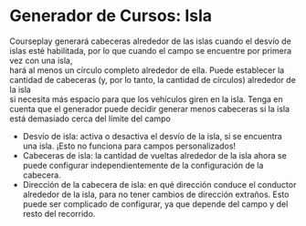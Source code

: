 # Generador de Cursos: Isla  
Courseplay generará cabeceras alrededor de las islas cuando el desvío de islas esté habilitada, por lo que cuando el campo se encuentre por primera vez con una isla,  
hará al menos un círculo completo alrededor de ella. Puede establecer la cantidad de cabeceras (y, por lo tanto, la cantidad de círculos) alrededor de la isla  
si necesita más espacio para que los vehículos giren en la isla. Tenga en cuenta que el generador puede decidir generar menos cabeceras si la isla está demasiado cerca del límite del campo  


  
- Desvío de isla: activa o desactiva el desvío de la isla, si se encuentra una isla. ¡Esto no funciona para campos personalizados!  
- Cabeceras de isla: la cantidad de vueltas alrededor de la isla ahora se puede configurar independientemente de la configuración de la cabecera.  
- Dirección de la cabecera de isla: en qué dirección conduce el conductor alrededor de la isla, para no tener cambios de dirección extraños. Esto puede ser complicado de configurar, ya que depende del campo y del resto del recorrido.  


